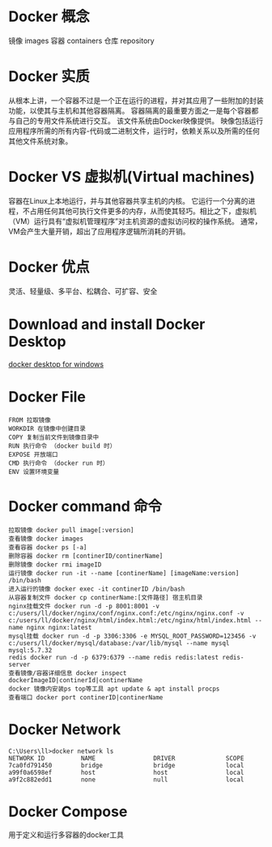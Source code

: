 # Docker 概念
镜像 images
容器 containers 
仓库 repository

# Docker  实质
从根本上讲，一个容器不过是一个正在运行的进程，并对其应用了一些附加的封装功能，以使其与主机和其他容器隔离。 容器隔离的最重要方面之一是每个容器都与自己的专用文件系统进行交互。 该文件系统由Docker映像提供。 映像包括运行应用程序所需的所有内容-代码或二进制文件，运行时，依赖关系以及所需的任何其他文件系统对象。

# Docker VS 虚拟机(Virtual machines)
容器在Linux上本地运行，并与其他容器共享主机的内核。 它运行一个分离的进程，不占用任何其他可执行文件更多的内存，从而使其轻巧。
​相比之下，虚拟机（VM）运行具有“虚拟机管理程序”对主机资源的虚拟访问权的操作系统。 通常，VM会产生大量开销，超出了应用程序逻辑所消耗的开销。

# Docker  优点

灵活、轻量级、多平台、松耦合、可扩容、安全

# Download and install Docker Desktop

[docker desktop for windows](https://docs.docker.com/docker-for-windows/install/)

# Docker File

```
FROM 拉取镜像
WORKDIR 在镜像中创建目录
COPY 复制当前文件到镜像目录中
RUN 执行命令 （docker build 时）
EXPOSE 开放端口
CMD 执行命令 （docker run 时）
ENV 设置环境变量
```


# Docker  command 命令

```
拉取镜像 docker pull image[:version]
查看镜像 docker images
查看容器 docker ps [-a]
删除容器 docker rm [continerID/continerName]
删除镜像 docker rmi imageID
运行镜像 docker run -it --name [continerName] [imageName:version] /bin/bash
进入运行的镜像 docker exec -it continerID /bin/bash
从容器复制文件 docker cp continerName:[文件路径] 宿主机目录
nginx挂载文件 docker run -d -p 8001:8001 -v c:/users/ll/docker/nginx/conf/nginx.conf:/etc/nginx/nginx.conf -v c:/users/ll/docker/nginx/html/index.html:/etc/nginx/html/index.html --name nginx nginx:latest
mysql挂载 docker run -d -p 3306:3306 -e MYSQL_ROOT_PASSWORD=123456 -v c:/users/ll/docker/mysql/database:/var/lib/mysql --name mysql mysql:5.7.32
redis docker run -d -p 6379:6379 --name redis redis:latest redis-server
查看镜像/容器详细信息 docker inspect dockerImageID|continerId|continerName
docker 镜像内安装ps top等工具 apt update & apt install procps
查看端口 docker port continerID|continerName
```

# Docker Network

```
C:\Users\ll>docker network ls
NETWORK ID          NAME                DRIVER              SCOPE
7ca0fd791450        bridge              bridge              local
a99f0a6598ef        host                host                local
a9f2c882edd1        none                null                local
```



# Docker Compose

用于定义和运行多容器的docker工具

